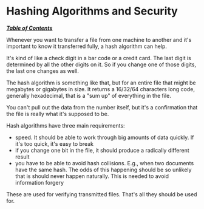 # Hashing Algorithms and Security

[***Table of Contents***](/README.md)

Whenever you want to transfer a file from one machine to another and it's
important to know it transferred fully, a hash algorithm can help.

It's kind of like a check digit in a bar code or a credit card. The last digit
is determined by all the other digits on it. So if you change one of those
digits, the last one changes as well.

The hash algorithm is something like that, but for an entire file that might be
megabytes or gigabytes in size. It returns a 16/32/64 characters long code,
generally hexadecimal, that is a "sum up" of everything in the file.

You can't pull out the data from the number itself, but it's a confirmation
that the file is really what it's supposed to be.

Hash algorithms have three main requirements:
- speed. It should be able to work through big amounts of data quickly. If it's
too quick, it's easy to break
- if you change one bit in the file, it should produce a radically different
result
- you have to be able to avoid hash collisions. E.g., when two documents have
the same hash. The odds of this happening should be so unlikely that is should
never happen naturally. This is needed to avoid information forgery

These are used for verifying transmitted files. That's all they should be used
for.
